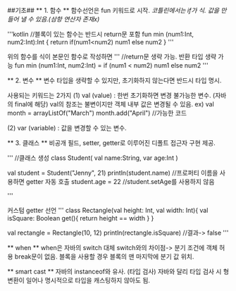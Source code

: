 ##기초##
** 1. 함수 **
함수선언은 fun 키워드로 시작.
_코틀린에서는 if가 식. 값을 만들어 낼 수 있음.(삼항 연산자 존재x)_

'''kotlin
//블록이 있는 함수는 반드시 return문 포함
fun min (num1:Int, num2:Int):Int {
  return if(num1<num2) num1 else num2
}
'''

위의 함수를 식이 본문인 함수로 작성하면
'''
//return문 생략 가능. 반환 타입 생략 가능
fun min (num1:Int, num2:Int) = if (num1 < num2) num1 else num2
'''


** 2. 변수 **
변수 타입을 생략할 수 있지만, 초기화하지 않는다면 반드시 타입 명시.

사용되는 키워드는 2가지
(1) val (value) : 한번 초기화하면 변경 불가능한 변수. (자바의 final에 해당)
    val의 참조는 불변이지만 객체 내부 값은 변경될 수 있음.
    ex) val month = arrayListOf("March")
        month.add("April")  //가능한 코드
        
(2) var (variable) : 값을 변경할 수 있는 변수.

 
** 3. 클래스 **
비공개 필드, setter, getter로 이루어진 디폴트 접근자 구현 제공.

'''
//클래스 생성
class Student(
  val name:String,
  var age:Int
)

val student = Student("Jenny", 21)
println(student.name) //프로퍼티 이름을 사용하면 getter 자동 호출
student.age = 22 //student.setAge를 사용하지 않음

'''

커스텀 getter 선언
'''
class Rectangle(val height: Int, val width: Int){
  val isSquare: Boolean
    get(){
       return height == width
    }
}

val rectangle = Rectangle(10, 12)
println(rectangle.isSquare)
//결과-> false
'''

** when **
when은 자바의 switch 대체
switch와의 차이점-> 분기 조건에 객체 허용
break문이 없음. 
블록을 사용할 경우 블록의 맨 마지막에 분기 값 위치.

** smart cast **
자바의 instanceof와 유사. (타입 검사)
자바와 달리 타입 검사 시 형 변환이 일어나 명시적으로 타입을 캐스팅하지 않아도 됨.
